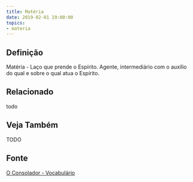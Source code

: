 ```yaml
---
title: Matéria
date: 2019-02-01 19:00:00
topics:
- materia
---
```


## Definição
Matéria - Laço que prende o Espírito. Agente, intermediário com o auxílio do
qual e sobre o qual atua o Espírito.

## Relacionado
todo

## Veja Também
TODO

## Fonte
[O Consolador - Vocabulário](http://www.oconsolador.com.br/linkfixo/vocabulario/principal.html)
